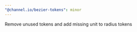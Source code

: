 ```yaml
---
"@channel.io/bezier-tokens": minor
---
```


Remove unused tokens and add missing unit to radius tokens
